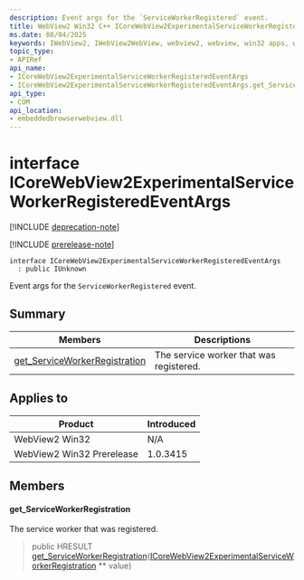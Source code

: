 ```yaml
---
description: Event args for the `ServiceWorkerRegistered` event.
title: WebView2 Win32 C++ ICoreWebView2ExperimentalServiceWorkerRegisteredEventArgs
ms.date: 08/04/2025
keywords: IWebView2, IWebView2WebView, webview2, webview, win32 apps, win32, edge, ICoreWebView2, ICoreWebView2Controller, browser control, edge html, ICoreWebView2ExperimentalServiceWorkerRegisteredEventArgs
topic_type: 
- APIRef
api_name:
- ICoreWebView2ExperimentalServiceWorkerRegisteredEventArgs
- ICoreWebView2ExperimentalServiceWorkerRegisteredEventArgs.get_ServiceWorkerRegistration
api_type:
- COM
api_location:
- embeddedbrowserwebview.dll
---
```


# interface ICoreWebView2ExperimentalServiceWorkerRegisteredEventArgs

[!INCLUDE [deprecation-note](../includes/deprecation-note.md)]

[!INCLUDE [prerelease-note](../includes/prerelease-note.md)]

```
interface ICoreWebView2ExperimentalServiceWorkerRegisteredEventArgs
  : public IUnknown
```

Event args for the `ServiceWorkerRegistered` event.

## Summary

 Members                        | Descriptions
--------------------------------|---------------------------------------------
[get_ServiceWorkerRegistration](#get_serviceworkerregistration) | The service worker that was registered.

## Applies to

Product                         | Introduced
--------------------------------|---------------------------------------------
WebView2 Win32            |    N/A
WebView2 Win32 Prerelease |    1.0.3415

## Members

#### get_ServiceWorkerRegistration

The service worker that was registered.

> public HRESULT [get_ServiceWorkerRegistration](#get_serviceworkerregistration)([ICoreWebView2ExperimentalServiceWorkerRegistration](icorewebview2experimentalserviceworkerregistration.md#icorewebview2experimentalserviceworkerregistration) ** value)

